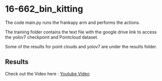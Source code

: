 # 16-662_bin_kitting

The code main.py runs the frankapy arm and performs the actions.

The training folder contains the text file with the google drive link to access the yolov7 checkpoint and Pointcloud dataset. 

Some of the results for point clouds and yolov7 are under the results folder.

## Results

Check out the Video here : [Youtube Video](https://www.youtube.com/watch?v=i_-7HMnaj4Q&ab_channel=RobertKim)
